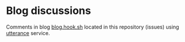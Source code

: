 # Blog discussions

Comments in blog [blog.hook.sh](http://blog.hook.sh/) located in this repository (issues) using [utterance](https://github.com/utterance) service.
